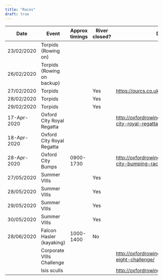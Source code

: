 ```yaml
---
title: "Races"
draft: true
---
```


|     Date    |           Event            | Approx timings | River closed? |                          Details                          |
| ----------- | -------------------------- | -------------- | ------------- | --------------------------------------------------------- |
| 23/02/2020  | Torpids (Rowing on)        |                |               |                                                           |
| 26/02/2020  | Torpids (Rowing on backup) |                |               |                                                           |
| 27/02/2020  | Torpids                    |                | Yes           | https://ourcs.co.uk/                                      |
| 28/02/2020  | Torpids                    |                | Yes           |                                                           |
| 29/02/2020  | Torpids                    |                | Yes           |                                                           |
| 17-Apr-2020 | Oxford City Royal Regatta  |                |               | http://oxfordrowingclub.org.uk/oxford-city-royal-regatta/ |
| 18-Apr-2020 | Oxford City Royal Regatta  |                |               |                                                           |
| 28-Apr-2020 | Oxford City Bumps          | 0900-1730      |               | http://oxfordrowingclub.org.uk/oxford-city-bumping-races/ |
| 27/05/2020  | Summer VIIIs               |                | Yes           |                                                           |
| 28/05/2020  | Summer VIIIs               |                | Yes           |                                                           |
| 29/05/2020  | Summer VIIIs               |                | Yes           |                                                           |
| 30/05/2020  | Summer VIIIs               |                | Yes           |                                                           |
| 28/06/2020  | Falcon Hasler (kayaking)   | 1000-1400      | No            |                                                           |
|             | Corporate VIIIs Challenge  |                |               | http://oxfordrowingclub.org.uk/corporate-eight-challenge/ |
|             | Isis sculls                |                |               | http://oxfordrowingclub.org.uk/isis-sculls/               |
